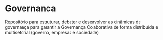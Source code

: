 # Governanca
Repositório para estruturar, debater e desenvolver as dinâmicas de governança para garantir a Governança Colaborativa de forma distribuída e multisetorial (governo, empresas e sociedade)
